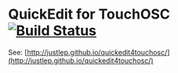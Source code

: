 # QuickEdit for TouchOSC [![Build Status](https://travis-ci.org/justlep/quickedit4touchosc.png)](https://travis-ci.org/justlep/quickedit4touchosc)

See: [http://justlep.github.io/quickedit4touchosc/](http://justlep.github.io/quickedit4touchosc/)